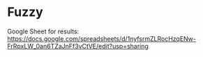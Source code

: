 # Fuzzy

Google Sheet for results:
https://docs.google.com/spreadsheets/d/1nyfsrmZLRocHzqENw-FrRpxLW_0an6TZaJnFf3vCtVE/edit?usp=sharing
